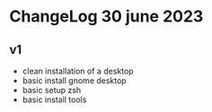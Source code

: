 # ChangeLog 30 june 2023

## v1
- clean installation of a desktop
- basic install gnome desktop
- basic setup zsh
- basic install tools
